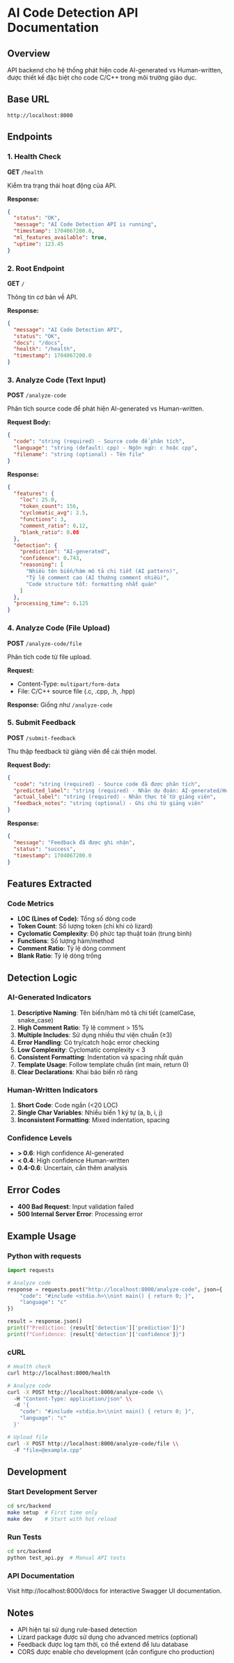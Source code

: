 # AI Code Detection API Documentation

## Overview

API backend cho hệ thống phát hiện code AI-generated vs Human-written, được thiết kế đặc biệt cho code C/C++ trong môi trường giáo dục.

## Base URL
```
http://localhost:8000
```

## Endpoints

### 1. Health Check
**GET** `/health`

Kiểm tra trạng thái hoạt động của API.

**Response:**
```json
{
  "status": "OK",
  "message": "AI Code Detection API is running",
  "timestamp": 1704067200.0,
  "ml_features_available": true,
  "uptime": 123.45
}
```

### 2. Root Endpoint
**GET** `/`

Thông tin cơ bản về API.

**Response:**
```json
{
  "message": "AI Code Detection API",
  "status": "OK",
  "docs": "/docs",
  "health": "/health",
  "timestamp": 1704067200.0
}
```

### 3. Analyze Code (Text Input)
**POST** `/analyze-code`

Phân tích source code để phát hiện AI-generated vs Human-written.

**Request Body:**
```json
{
  "code": "string (required) - Source code để phân tích",
  "language": "string (default: cpp) - Ngôn ngữ: c hoặc cpp",
  "filename": "string (optional) - Tên file"
}
```

**Response:**
```json
{
  "features": {
    "loc": 25.0,
    "token_count": 156,
    "cyclomatic_avg": 2.5,
    "functions": 3,
    "comment_ratio": 0.12,
    "blank_ratio": 0.08
  },
  "detection": {
    "prediction": "AI-generated",
    "confidence": 0.743,
    "reasoning": [
      "Nhiều tên biến/hàm mô tả chi tiết (AI pattern)",
      "Tỷ lệ comment cao (AI thường comment nhiều)",
      "Code structure tốt: formatting nhất quán"
    ]
  },
  "processing_time": 0.125
}
```

### 4. Analyze Code (File Upload)
**POST** `/analyze-code/file`

Phân tích code từ file upload.

**Request:**
- Content-Type: `multipart/form-data`
- File: C/C++ source file (.c, .cpp, .h, .hpp)

**Response:** Giống như `/analyze-code`

### 5. Submit Feedback
**POST** `/submit-feedback`

Thu thập feedback từ giảng viên để cải thiện model.

**Request Body:**
```json
{
  "code": "string (required) - Source code đã được phân tích",
  "predicted_label": "string (required) - Nhãn dự đoán: AI-generated/Human-written",
  "actual_label": "string (required) - Nhãn thực tế từ giảng viên",
  "feedback_notes": "string (optional) - Ghi chú từ giảng viên"
}
```

**Response:**
```json
{
  "message": "Feedback đã được ghi nhận",
  "status": "success", 
  "timestamp": 1704067200.0
}
```

## Features Extracted

### Code Metrics
- **LOC (Lines of Code)**: Tổng số dòng code
- **Token Count**: Số lượng token (chỉ khi có lizard)
- **Cyclomatic Complexity**: Độ phức tạp thuật toán (trung bình)
- **Functions**: Số lượng hàm/method
- **Comment Ratio**: Tỷ lệ dòng comment
- **Blank Ratio**: Tỷ lệ dòng trống

## Detection Logic

### AI-Generated Indicators
1. **Descriptive Naming**: Tên biến/hàm mô tả chi tiết (camelCase, snake_case)
2. **High Comment Ratio**: Tỷ lệ comment > 15%
3. **Multiple Includes**: Sử dụng nhiều thư viện chuẩn (≥3)
4. **Error Handling**: Có try/catch hoặc error checking
5. **Low Complexity**: Cyclomatic complexity < 3
6. **Consistent Formatting**: Indentation và spacing nhất quán
7. **Template Usage**: Follow template chuẩn (int main, return 0)
8. **Clear Declarations**: Khai báo biến rõ ràng

### Human-Written Indicators
1. **Short Code**: Code ngắn (<20 LOC)
2. **Single Char Variables**: Nhiều biến 1 ký tự (a, b, i, j)
3. **Inconsistent Formatting**: Mixed indentation, spacing

### Confidence Levels
- **> 0.6**: High confidence AI-generated
- **< 0.4**: High confidence Human-written  
- **0.4-0.6**: Uncertain, cần thêm analysis

## Error Codes

- **400 Bad Request**: Input validation failed
- **500 Internal Server Error**: Processing error

## Example Usage

### Python with requests
```python
import requests

# Analyze code
response = requests.post("http://localhost:8000/analyze-code", json={
    "code": "#include <stdio.h>\\nint main() { return 0; }",
    "language": "c"
})

result = response.json()
print(f"Prediction: {result['detection']['prediction']}")
print(f"Confidence: {result['detection']['confidence']}")
```

### cURL
```bash
# Health check
curl http://localhost:8000/health

# Analyze code
curl -X POST http://localhost:8000/analyze-code \\
  -H "Content-Type: application/json" \\
  -d '{
    "code": "#include <stdio.h>\\nint main() { return 0; }",
    "language": "c"
  }'

# Upload file
curl -X POST http://localhost:8000/analyze-code/file \\
  -F "file=@example.cpp"
```

## Development

### Start Development Server
```bash
cd src/backend
make setup  # First time only
make dev    # Start with hot reload
```

### Run Tests
```bash
cd src/backend
python test_api.py  # Manual API tests
```

### API Documentation
Visit http://localhost:8000/docs for interactive Swagger UI documentation.

## Notes

- API hiện tại sử dụng rule-based detection
- Lizard package được sử dụng cho advanced metrics (optional)
- Feedback được log tạm thời, có thể extend để lưu database
- CORS được enable cho development (cần configure cho production)